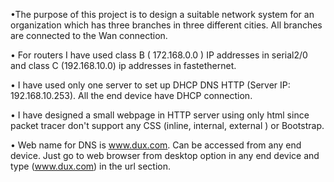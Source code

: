 •The purpose of this project is to design a suitable network system for an organization which has three branches in three different cities. All branches are connected to the Wan connection.

• For routers I have used class B ( 172.168.0.0 ) IP addresses in serial2/0 and class C (192.168.10.0) ip addresses in fastethernet.

• I have used only one server to set up DHCP DNS HTTP (Server IP: 192.168.10.253). All the end device have DHCP connection.

• I have designed a small webpage in HTTP server using only html since packet tracer don't support any CSS (inline, internal, external ) or Bootstrap.

• Web name for DNS is www.dux.com. Can be accessed from any end device. Just go to web browser from desktop option in any end device and type (www.dux.com) in the url section.
